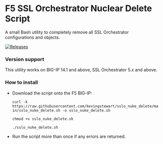 # F5 SSL Orchestrator Nuclear Delete Script
A small Bash utility to completely remove all SSL Orchestrator configurations and objects.

[![Releases](https://img.shields.io/github/v/release/kevingstewart/sslo_nuke_delete.svg)](https://github.com/kevingstewart/sslo_nuke_delete/releases)

### Version support
This utility works on BIG-IP 14.1 and above, SSL Orchestrator 5.x and above.

### How to install 
- Download the script onto the F5 BIG-IP:

  `curl -k https://raw.githubusercontent.com/kevingstewart/sslo_nuke_delete/main/sslo_nuke_delete.sh -o sslo_nuke_delete.sh`
  
  `chmod +x sslo_nuke_delete.sh`
  
  `./sslo_nuke_delete.sh`

- Run the script more than once if any errors are returned.

